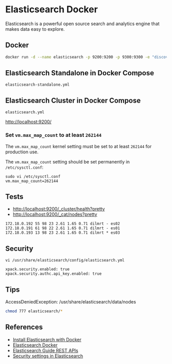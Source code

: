 # Elasticsearch Docker

Elasticsearch is a powerful open source search and analytics engine that makes data easy to explore.

## Docker
```sh
docker run -d --name elasticsearch -p 9200:9200 -p 9300:9300 -e "discovery.type=single-node" elasticsearch:7.9.3
```

## Elasticsearch Standalone in Docker Compose
`elasticsearch-standalone.yml`

## Elasticsearch Cluster in Docker Compose
`elasticsearch.yml`

[http://localhost:9200/](http://localhost:9200/)

### Set `vm.max_map_count` to at least `262144`
The `vm.max_map_count` kernel setting must be set to at least `262144` for production use.

The `vm.max_map_count` setting should be set permanently in `/etc/sysctl.conf`:
```
sudo vi /etc/sysctl.conf
vm.max_map_count=262144
```

## Tests
- [http://localhost:9200/_cluster/health?pretty](http://localhost:9200/_cluster/health?pretty)
- [http://localhost:9200/_cat/nodes?pretty](http://localhost:9200/_cat/nodes?pretty)
```
172.18.0.192 55 98 23 2.61 1.65 0.71 dilmrt - es02
172.18.0.191 61 98 22 2.61 1.65 0.71 dilmrt - es01
172.18.0.193 13 98 23 2.61 1.65 0.71 dilmrt * es03
```

## Security
`vi /usr/share/elasticsearch/config/elasticsearch.yml`
```
xpack.security.enabled: true
xpack.security.authc.api_key.enabled: true
```

## Tips
AccessDeniedException: /usr/share/elasticsearch/data/nodes
```sh
chmod 777 elasticsearch/*
```

## References
- [Install Elasticsearch with Docker](https://www.elastic.co/guide/en/elasticsearch/reference/7.5/docker.html)
- [Elasticsearch Docker](https://hub.docker.com/_/elasticsearch)
- [Elasticsearch Guide REST APIs](https://www.elastic.co/guide/en/elasticsearch/reference/7.17/rest-apis.html)
- [Security settings in Elasticsearch](https://www.elastic.co/guide/en/elasticsearch/reference/7.17/security-settings.html#api-key-service-settings)